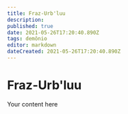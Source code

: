 ```yaml
---
title: Fraz-Urb'luu
description: 
published: true
date: 2021-05-26T17:20:40.890Z
tags: demônio
editor: markdown
dateCreated: 2021-05-26T17:20:40.890Z
---
```


# Fraz-Urb'luu
Your content here